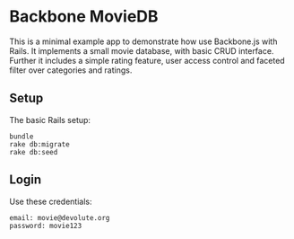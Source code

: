 Backbone MovieDB
================

This is a minimal example app to demonstrate how use Backbone.js with Rails.
It implements a small movie database, with basic CRUD interface.
Further it includes a simple rating feature, user access control and faceted filter over
categories and ratings.


Setup
-----

The basic Rails setup:

```
bundle
rake db:migrate
rake db:seed
```


Login
-----

Use these credentials:

    email: movie@devolute.org
    password: movie123
